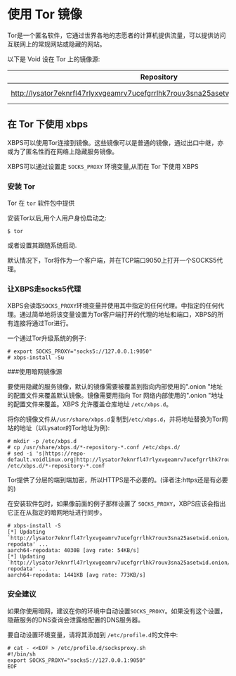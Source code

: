 # 使用 Tor 镜像

Tor是一个匿名软件，它通过世界各地的志愿者的计算机提供流量，可以提供访问互联网上的常规网站或隐藏的网站。

以下是 Void 设在 Tor 上的镜像源:

| Repository                                                                             | Location   |
|----------------------------------------------------------------------------------------|------------|
| <http://lysator7eknrfl47rlyxvgeamrv7ucefgrrlhk7rouv3sna25asetwid.onion/pub/voidlinux/> | EU: Sweden |

## 在 Tor 下使用 xbps

XBPS可以使用Tor连接到镜像。这些镜像可以是普通的镜像，通过出口中继，亦或为了匿名性而在网络上隐藏服务镜像。

XBPS可以通过设置走 `SOCKS_PROXY` 环境变量,从而在 Tor 下使用 XBPS

### 安装 Tor

Tor 在 `tor` 软件包中提供

安装Tor以后,用个人用户身份启动之:

```
$ tor
```

或者设置其跟随系统启动.

默认情况下，Tor将作为一个客户端，并在TCP端口9050上打开一个SOCKS5代理。

### 让XBPS走socks5代理

XBPS会读取`SOCKS_PROXY`环境变量并使用其中指定的任何代理。中指定的任何代理。通过简单地将该变量设置为Tor客户端打开的代理的地址和端口，XBPS的所有连接将通过Tor进行。

一个通过Tor升级系统的例子:

```
# export SOCKS_PROXY="socks5://127.0.0.1:9050"
# xbps-install -Su
```

###使用暗网镜像源

要使用隐藏的服务镜像，默认的镜像需要被覆盖到指向内部使用的".onion "地址的配置文件来覆盖默认镜像。镜像需要用指向 Tor 网络内部使用的".onion "地址的配置文件来覆盖。XBPS 允许覆盖仓库地址 `/etc/xbps.d`。

将你的镜像文件从`/usr/share/xbps.d`复制到`/etc/xbps.d`，并将地址替换为Tor网站的地址（以Lysator的Tor地址为例):

```
# mkdir -p /etc/xbps.d
# cp /usr/share/xbps.d/*-repository-*.conf /etc/xbps.d/
# sed -i 's|https://repo-default.voidlinux.org|http://lysator7eknrfl47rlyxvgeamrv7ucefgrrlhk7rouv3sna25asetwid.onion/pub/voidlinux|g' /etc/xbps.d/*-repository-*.conf
```

Tor提供了分层的端到端加密，所以HTTPS是不必要的。(译者注:https还是有必要的)

在安装软件包时，如果像前面的例子那样设置了 `SOCKS_PROXY`，XBPS应该会指出它正在从指定的暗网地址进行同步。

```
# xbps-install -S
[*] Updating `http://lysator7eknrfl47rlyxvgeamrv7ucefgrrlhk7rouv3sna25asetwid.onion/pub/voidlinux/current/aarch64/nonfree/aarch64-repodata' ...
aarch64-repodata: 4030B [avg rate: 54KB/s]
[*] Updating `http://lysator7eknrfl47rlyxvgeamrv7ucefgrrlhk7rouv3sna25asetwid.onion/pub/voidlinux/current/aarch64/aarch64-repodata' ...
aarch64-repodata: 1441KB [avg rate: 773KB/s]
```

### 安全建议

如果你使用暗网，建议在你的环境中自动设置`SOCKS_PROXY`。如果没有这个设置，隐蔽服务的DNS查询会泄露给配置的DNS服务器。

要自动设置环境变量，请将其添加到
`/etc/profile.d`的文件中:

```
# cat - <<EOF > /etc/profile.d/socksproxy.sh
#!/bin/sh
export SOCKS_PROXY="socks5://127.0.0.1:9050"
EOF
```
